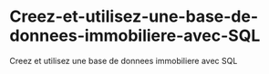 # Creez-et-utilisez-une-base-de-donnees-immobiliere-avec-SQL
Creez et utilisez une base de donnees immobiliere avec SQL
